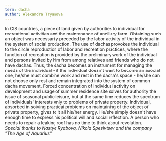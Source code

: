 ```yaml
---
term: dacha
author: Alexandra Tryanova
---
```

In CIS countries, a piece of land given by authorities to individual for recreational activities and the maintenance of ancillary farm. Obtaining such an object was necessarily preceded by the labor activity of the individual in the system of social production. The use of dachas provokes the individual to the circle reproduction of labor and recreation practices, where the function of recreation is provided by the preliminary work of the individual and persons invited by him from among relatives and friends who do not have dachas. Thus, the dacha becomes an instrument for managing the needs of the individual - if the individual doesn't want to become an asocial one, he/she must combine work and rest in the dacha's space - he/she can not choose only rest and remain integrated into the system of common dacha movement. Forced concentration of individual activity on development and usage of summer residence site solves for authority the issue of seasonal public leisure, but at the same time reduces the spectrum of individuals' interests only to problems of private property. Individual, absorbed in solving practical problems on maintaining of the object of private property, gives to it all his/her energy. He/she simply doesn't have enough time to express his political will and social reflection. A person who needs to repair a leaking roof has no time to think about revolution.   
_Special thanks to Nastya Ryabova, Nikola Spesivtsev and the company "The Age of Aquarius"_
